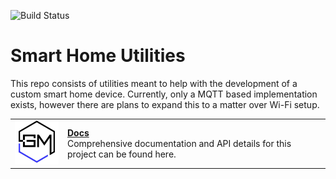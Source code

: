 ![Build Status](https://github.com/gregmolskow/SmartHomeUtils/actions/workflows/pages.yml/badge.svg)

# Smart Home Utilities

This repo consists of utilities meant to help with the development of a custom smart home device. Currently, only a MQTT based implementation exists, however there are plans to expand this to a matter over Wi-Fi setup.


|  |  |
|--------------|-------------|
| <img src="docs/_static/gm_logo.png" alt="GM Logo" width="100"/>   |  **[Docs](https://gregmolskow.github.io/SmartHomeUtils/)** <br> Comprehensive documentation and API details for this project can be found here.  |

